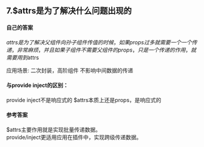 ## 7.$attrs是为了解决什么问题出现的
#### 自己的答案
$attrs是为了解决父组件向孙子组件传值的时候，如果props过多就需要一个一个传递，非常麻烦，并且如果子组件不需要父组件的props，只是一个传递的作用，就需要用到$attrs

应用场景: 二次封装，高阶组件  不影响中间数据的传递

#### 与provide inject的区别：
provide inject不是响应式的
$attrs本质上还是props，是响应式的

#### 参考答案
$attrs主要作用就是实现批量传递数据。  
provide/inject更适用应用在插件中，实现跨级传递数据。
